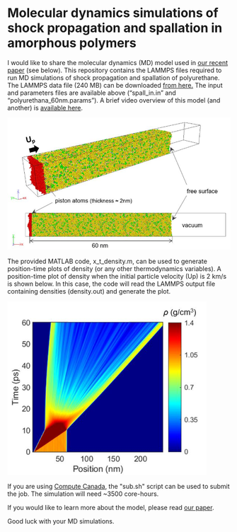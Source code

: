 # Molecular dynamics simulations of shock propagation and spallation in amorphous polymers

I would like to share the molecular dynamics (MD) model used in [our recent paper](https://asmedigitalcollection.asme.org/appliedmechanics/article/doi/10.1115/1.4051238/1109502/Molecular-Dynamics-Simulations-of-Shock) (see below). This repository contains the LAMMPS files required to run MD simulations of shock propagation and spallation of polyurethane. The LAMMPS data file (240 MB) can be downloaded [from here.](https://drive.google.com/file/d/1G8xaw0wd_ilcfPe6dSBAemUxr_OrjuH_/view?usp=sharing)
The input and parameters files are available above (“spall_in.in” and “polyurethana_60nm.params”). A brief video overview of this model (and another) is [available here](https://youtu.be/hgZXvUdr-Qo).

 <img src="md_model.JPG" width="600">

The provided MATLAB code, x_t_density.m, can be used to generate position-time plots of density (or any other thermodynamics variables). A position-time plot of density when the initial particle velocity (Up) is 2 km/s is shown below. In this case, the code will read the LAMMPS output file containing densities (density.out) and generate the plot.

<img src="x-t_density.JPG" width="450">

If you are using [Compute Canada](https://www.computecanada.ca/home/), the "sub.sh" script can be used to submit the job. The simulation will need ~3500 core-hours.

If you would like to learn more about the model, please read [our paper](https://asmedigitalcollection.asme.org/appliedmechanics/article/doi/10.1115/1.4051238/1109502/Molecular-Dynamics-Simulations-of-Shock).

Good luck with your MD simulations.
